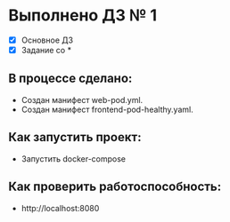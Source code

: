 # Выполнено ДЗ №  1

 - [x] Основное ДЗ
 - [x] Задание со *

## В процессе сделано:
 - Создан манифест web-pod.yml.
 - Создан манифест frontend-pod-healthy.yaml.

## Как запустить проект:
 - Запустить docker-compose

## Как проверить работоспособность:
 - http://localhost:8080
